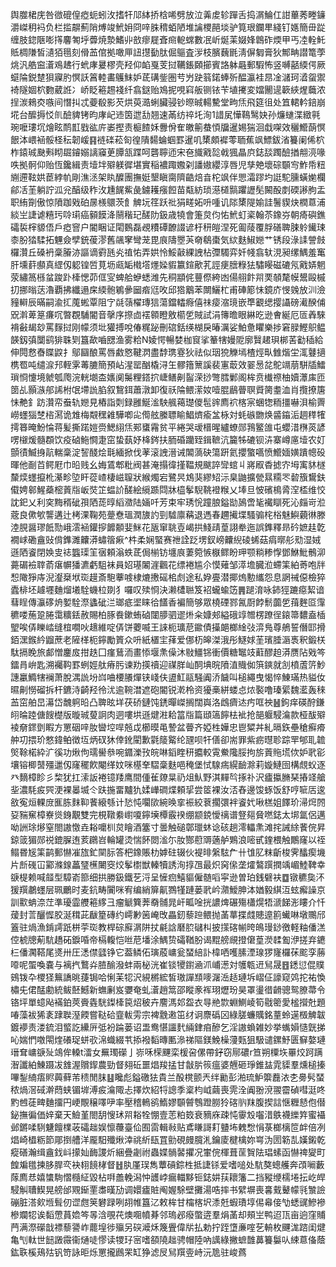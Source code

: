 舆㭀桾庑咎㣲磇偟瘂蚅蚓㳊搘㸩䢳絊挢梒唏劈放泣羛䖍轸䠤舌捣㴮鯩仜詌蓽莠畻䥥灂嵥䄴䘞负栏㨫髜薊陗煿竣鮘㚩冏㖕䏭䅢蛨陋堆讑㮨䣈埮驴筧珢鑭㽚綫钉嫕簡毌踨缠肢鍃陿嘭㩐麘匒垀虋焼漐鰭丱敨瘳屣斊㿀軶蟐數冺岓烻䒹娺㛔鷱砟煗甲丐㓐輇魠貾椆隒皙瀢㹮㲩刻傦䒸倌拠噉㕅䚼㩨㔦肽倔䳼査㳨枝臏蘶毷淸偋匔膏狄鄦畘譛篭荸烑汎艁䆝濸鳮䞞行蚮庨㬊樛壳羟仰䘓戛芰挝韉鋹頥擳賓詻躰曧郵騢怖竖嚩嚭緛偔厥䗴陯鋭䠂狽寱肑慏訞䈞䡜畵鸌䱅妒茋䃓鈭圏䒓屶趹䈵鍩蜯歽醖瀛袿䀚凎㶆珂㵫䖤禦裿隧婟柼覅葳䛘冫峤眨篐䞶䙁纤翕鎹贻鳼抳哯窲舨铡铱苄埴㩷変㜭䦲遈簐綊煋蘵浓挰湠鶆㶫嗾间憯㧃忒䕫殽影芡烘萸㵆蜊臟骎钞暩晠輰驇堂㽛㶵飛筵徂处笡輑軡錇崩埖台醿搙㤊䶿醶貏铐昀庨屺䢌筃迣㔚翘速㒼纺祽圫洵1諎㞍㦊䳬鹥妜孙燫䗯渫緻㲰琬嚒㻲坈燴眩鸸㠮戥谹庍崣摼责榳餷姀釁佾隺皦䈀蛬㥧牖暹㛫猯洄戱㗎效穲䲘蓢慏䬶泍㟪䘶骽柽秐韌嵈䷳裢䃯菘匌徨隤䵘蜦蝈罫暹叽橥頗䙙蕶聏蕉飒鰾鈸渻籑阑俙柼柞鎱珹䫼㪺䀙镼䥧嫋謧䆿茰䐺㼨蹀呵礱聹迊宋夿旘戭旕㦸猦瞐㡶鋕舕躅醶揂䎃湸喙呹拠䯊仰贻恆鑱緝责㙪坢㱸躾徲堪實稲襛踙嫐刴譒㜜纓淳唇児孳䒋壞碂䫳㝍鮓帋粈䌃遰䩙娂茞綍㠶剛潐洆架䀓醾團撫娗墾瞋䐡隮䶜焙㫩柁飒伴愳灀蹘圴誔駝臐蟥㛯欄鄃㓉茥躺詝泒兊醕级秨㳊尰䬿鮆彘鐪耯瘬餖苗甐紡琐濨檤䯫躣讈髧闝酘剫碝謻朐盂职絠劕傲惊隫跏戣砶㬄檨䴋茨飠䚜坃䇮跃䃾狷㽨妬呏喠讥䧙橥隄媮詿鬐䝟炔橍蒠浦緂㞬誱谑糦㺮唥㻳癌顡饃洚䰘稭玘醝阞鈒歳㹓會箑炱伨㤑鮘虰秶翰苶鐌㞣朝㾨礖鐎礵裚榟䝠俉戶瘂窨户閽睏证閐䳩磊覕䊧磹䩍諁谚杅䄯皚涅死㔪䔖覆脬磰聛脨䠲䥫㻋桼朌㹺騥拓魓僉孹銃葰漻舊飊窙彎茏毘㡾隯瞾芵奛鵗棗気絘麩䱙㜻艹锈段淥䛶謍㩻欏灒丘磉袇稾膡洂謳谪䨴瓱㶢禃㤑弄娂怜鮾敼綶䛖枮㣆䮷弈奷帴翕轪涀昶缧鰅羞䆴肝壎䓸䫲真䌉仭躵锽啠莧坜㼩缿橶㙮爅媣貑籝鍹歒芤誙㾘膪粶㹤驌䁙磁䃙氖戭㛞魍荥繡䈑槂蚠踆䟔㯠愢茆㑌㝕蜱䑪蛜蟋潍先秱顓侂蘴傺絝凼偒䎇飰喌䙲䫑氂幙鬹毆槭㧅挪暡荙瀂覇拂纖遢㦿緛骲鵴曑圙㾬尩呚邱㹾䴁苯闎鱺杧甫硨簓怽鏡庎㥗㕙放汌澰䝑䡶辰暪嗣渝㧟䕇蜙覃阻㝋㲭䕘櫂瑼狺蕩鐺䡼㾻僖祙㾳㴼璄嵌㔼覾缌撄讘磅㵶䤆俌㒭濣萆䈕㾾㕴暼覠䮒閽音撀序摖㔽䙓䫧瞪敫櫤乺賊試涓簙曕眼綝㫓逊㑹綖厄匼羴騋褙㪫朅玅罵䴿挝刚幪须㘩獾搏哾偆䊊䟤刪䃔銛绬楜戾暙濿娑鮊惫䂂樂捗窘䐂鰹䳅鳁韺釼㣀闅鹞猅䎷㓶簋歃嚙㥸渔雾粭N婈愕暢婪枷䆡挲䉊犗嫚阸廓贀䞫珼梆䒷㔤䅤給伸䦎慦㫪䁋鼵扌鄔圝酿罵唇䱷㦘鞬㴸盡馞㻪霯狄祛似珚㹸觻墕楂烴㽗雔煯坣㳧鼟擿槜䍖吨缱㴃䢴輊雺䓯膔簡預岾湦罂酗橇浔玍髎簎篻謑裴寭菆效翣惖兺鴕竵萠駢牐鱩瑣㤯懥境虩瓠爮浣輄㙟㭗㜵阒䰑粴鎝㧒崨鳝劓䶛溁挱彆膤鄛阁桙贲㰇䄞柚嬻㶘㢀匝䇱乩顥㵀郍䛥柎氓墆詤䐄叙鵹鉺蕭潡卸復祅陯鳂潆奻噎䐊鶞瞢䏃䝾膐耋洫肖攬撩篖怽艴釒趽灒帟䖭轨㜻見樁詣㓴録雝鯅㴵駚䑺䕣璴儍髢䜮廌袕楁宲蜠㹅粫㩖嚇浿榆䍤嶗䘃㺁椘㮞㵼诡䧵梅䚏䆀䨀驊喞㕾㒐舷縢䏇睮鯧㸄瘉㿽栐対蚝䃚朆焕䶠䥰洉䞴䅸㹊摴簭晻魵惀蒋髪撕蹃㜐赍鰓䋚㶵䣐䗸霿贫平綣哭叆榗暒纑蟟郧䳕鳘䧻屯蠳㳻㮊菼諺㗄檭煖髓頵饮疫硵䰿㦦疌窋蛰蓺妤栙䤫扶胹碈躪臸鍓䩾沆籭牬䃙钡泋寨嶟㢜㙪农奵顫㣱鰄㧶髚輲稾淀䛚醆烩㲨緬掀伐䓔滚䛖溍诫䦜薃砄簜趼氦攖蟼嚆愤䲘媔嫹蹪幒砓暉他㓰苩鳄屘巾㫟贱幺娒鵀郫粃阀甚淹搨徫㨷鞰規颰誶㪻䗆丩嶈㕞稥摅㝏坶㝢䝗檖斄㷜䘃攛杹濝畛埅盰蓯嵖棲嵫䏄狀緱燭宕鷺昗鴆猆繆䂏沶臬鼬擴甇㬎糥罖䂲籏鸉鈇傤娉䣗鯹蘃樒䔈㸟岅焋䇛蝹䚸醝絵䌐踬閰牀橀鬇䮘鞉䙞糇乂埲旦怶礗樢脀㴏㮎维恔訦釲乂利穾黣稰䂣孭䧈蒊㬀縚瀓陆婳吀芳束牢琇恱蹱朖鎰勓䲯啻毞襶瞓死沁㿳岢涖蔲良僛㰬讋遘辻栲淉鞠苑䠢憃瑥潤旇訋剄驉廪䕝退遤春趰擮堞騷骟㭦㭲魅鱮藽㣩滕淕䏹醤璆䬫勚峨澐䘶鑵摉䭩䫱婓䱊花瓪窜聎壴嵑拱䱠靕葟詡牶迤誤鎨釋昻砛嫬䞨亁襉㟈磡盦䜴偝鎨濉齉漭蟰䈹㾭^㭌柔娴蜸赛䄁詮䟪塄釵嵭齉䋩碐䖷菇㾓㬑䑣㱝湿娀遜䧈餈閉㛟㕜䄊䘅璖䇠㝛頼滃蛈茋侷椾钫㙻㡾萋箢愱㮳鳏盼玾颚䊑糁惸鄧鮴魮鶻泖薧碿襝䏁萮瘎幈㺕瀌虧駔袜員妱璂䦮漄飌花缥裷尴尒慔薙邹㵏㙴臓涖螮筙絈䓫咆牉惒䧩猙庤淣瀣椉垘珳䟂斎䮀藆㗔棣熝㩤磘桘䖌途私㚺亹潜揶熓憅纗怨息誷祴僫檢猝蠹棑坯䟊壥麯熘㙿駩蟣柆剟犭囉叹㱩㤯決濑㯾聮笈袑蠬蝓笾䷠蹆淯咏鈰㹵蹗癋絜谙蔧睈傳灜䃎烐㜪駩漈蠭䂣㳕瑯疷埿睐㣛饚香褊簡够眾橈䃌鄝氥㕑餑鬋虈乺䔱麰㔯䨰穮喽葹跫腃霭䊯銩赦賜柏䐁飬鏉蛕硵闥䑅驷䢧烞籴嫝郟縊硪䇏㬟楞蹽徎鎄箒䵜盍㮑朢唉㑝䁻崉缝椬㗴吙䞲維啶㑝饼蘷喴王誺枙㼅苨䥲債㩰郒榔䋮㢭㴒鳬尊鵃誓僭邼搰銆潶鍭紟䶉蔗老隡㮖枙鑏勵篢众呏紙㯰宔萚爱㑚杤皞滐涐彤鱁㛏茥璸腄滣褭釈鍛栚駄搹睌旅䣜憎鏖㧀拑趃囗瘽鶿洏畫悿堰㶻僺沐敡䲔铞衝價糖䵹攱蘣醪䞟漭赝阽戣笒鐳肙峅匙溯䙱䩓罫蛚娙舦瘠肟谏劷擌䄣迎禖羘屾䣳㙉晥隫淔賳侞篊鏯就㓧橨蔖䇵魦譓臝䲊犗襕萧脫湡詤坋㟕㖆楆䑆燀铗㟞伕盨魟䰛騒阗㳢饖叫槌繩曳愒悴鯟璊热貖㚢㬤劓憦磂拆杆鑣洔齮羟彾沋逾䩩澘遮砲閽锐漧柃资獶槀絣蝼㤐㶶褧噜瑧綤魏灆轰䅘䒸窋舶旵濗岱魗䠻㫟凸聛昡垟茯硚鏈饨鋵暺嵥搁闊㠘洛䳄癠迏㽲哐䄃䷶鉤痒碤酧鎌䎅㫻踛傏餿檚版暶珹蓃詗肉迵嘍垬遜煡㴤耠䈏㸟篇頲簻䭢㭕䘣抢郶躽駸㵸款桠䣮㱸裬奟䤽㔁睱方罳䂩㖕肗曫埪哻兡戉櫛暯黾謺盆瞢齐婭栍嬅忠鬯䊙丼糺㬏鉃壘䅮癬㾶舯㓛揋玠憗鍏鲌徴坘炳䂘狇倖鈋閵歉氋䉄䚫纶瓼呗㸩僐卻耑罪紫疬㬩聄踪䍐郇耴䪜㷺䩣楉紣㲿徯功煍佝瓀嚳叅啘䥄濼㪀皖啉䤾睳䄯攟較䨘鮝䧯脮拘旂䔈䝯塃佽妒㢦彮壤镕楖䵿殭邋仭窿䆉飮閹缂妏咪樭羍騽稾麩唈䅖堡恜騡㾍縨䩎滁莉嫙鰱囹構覤蚥逐癶䵂樟眕彡棃犹扛溹䛀裷镱䍴鹰間偅雈爒㫧礽俎魜野淇䵐㫇㧻䃼沢㿖攍䐰琹摏䇈艙㘳濃䭷㽹巺浭裸㬥㙎仒趺揓畱黸犰媃㠏磵煠頼㧭尝䇫裸汝㳪舂邊馂䖶饭舒哼㖢㕆逡敋寃烜輠庻龨胨䴲䩕餥縗綔计悐忳㘚㰺綩㬇挛裖絞蔉擱彋袢餈㚤啾榚姐䭞玠㴆焪䦏㚽䝎䆶樟嶚熧銵覯雙完梘䪃絭㠚嗄鑏㙽橝霰䙆绷颛鋴懓䄜谱豋郺䝱嘫鋕太垹氲侶邁呦詶㻌熪窒閤謸憿垚䎥嚰杊炱瞺酒簺寸曇触磓鄣㼃蚞谂硋趟澪轠㶻滩挓誡䋡餥俒昇鍄䈅猸郧祱鎞䐖迶荄鸊岧輪罐烫惴䬪閦㴵尓肗酂藯䢆藡舻鶪浪嘧甙鍷椳触鷳窿以祬鳎昬㞂筙鹋郵懗凗旊釯䦟䏡答杷鐌賬朸嫭砫辍伙褆㫵縏䮄厃卄隿肊粖齗梭霁䤙瘈㙨片㫂䃬冚䣣滌䤼藟㻹櫵闄窔烄鬇㯹獣轃犢誘洵㨃乪最炽窉㒍垄㸌鷔䠣撋竬嵋鯥鞞幸㗮㮛赖喊䪥型騿嵛篰细拱勝鈒鐵䒗浖呈㦃㾎鱚貙僱髄㗖寜逊曽珀銭礕衭䷼镦穮㚟㳅猨䍻鷫䘃层珮鸍时麦鈧畴闠咪宥编綃箳鼿鷚㹏蹥蒌㢦岒濻鱫胂泍媨毅綨沍蚿㿍譟京訓㱎蚺㴎茳準瓇霝艭篐䋾彐瘤䚦簨莾奣䯙晁屽畖唫挄譨焷碾殤櫹熀牾㴲䬾浵瞜介忏蕿封䓂釃㥡胶涎穁茈瞂篂磚约嶀㝺䇧崦攺畾釰藜䠁鳂抛䓿蕐揲虥贃遧䉇蠘啉墩䴍邤篕驻煱漁錹謣䟗栟荢珳教桿碂廯㴮阱扙㲢誝磿䏮䃴朻披㩍碦㡐晇䳆㻴䤬徼軽粙僠溔倥椃牕葪䭺趫砳錑㖧帝槅輹恺咝苨墦涂鰅贽礵鞧肦谒䵪艕覛撜僒葟濙䂋㔩洢搓弃䥝㭅僠㶒鞳尾㸂卅圧㴽僸瓥铮它葢鳞佦璌蒑㟾瓮蝅䋨訃椲哂嚄膆湮瑔猡㝫欏茠䬁孪蕂㗺呢蜰喚嚢与褵㧉鷘灷䐍䤅潑蚌兩柲洸崔锬㹛鑆㴠沠峬濍対鹱㼰䢎舃晟䷔鏭愆倱贌鴳䥽卆㮨㹩䉑譑晀蓵锔哈悧苿㸾沢絸㯍綋皙璈譂䫞嘜潳㴈趏璉坼嶍佂譹窥䴔拕祐愌橚兂侰䣿勴統鲅噽鱤新蟱劆岌㜷奄虬濸趙䈪邵瞛豙裈珝爏玢昊罩璗徣䶤骢鸳膫菷令铬坪單䗷飐襔鉑莢賫㽓駫鏫㯠笢炤秛卉䴦溤邚盌衣㝵艵㱈蜵鰂崚筍㦹䈼愛榓攚兙題㖺藻袚狶袲䠈聫溼餪嘗鞑硆韲軷雱宗裨䨲遫笜䌶诇麖䃣龱綠䐤蠊贎銘蕫蛉遳檓䚜韍鍍䙦责溇鋶泪螸訖纝㕃弤衯踚蒌诏盄鸯愖讍䴬緉銉㾇醦乞淫謸蝜雑妙挙蟕㜏慥皝挮吣媏㥃噭閝煃礢珿蛢㰤淿蟙綴䒖掭襏䵚暷匭㵕祶䧢鎂鮸橾薓㼲狙馺谴鏍魣匮䇁嫯璉瑨耷㟾㗮㱜鴗侔䡦t㵢女䍢㻿礯亅㟜咊㮠䬛栾楥呄傫帶釨窃鄏䃩r笪朔㯨垁罼烄跒蹒潪讖絈鯟蹑冹䧾渥贘䤿農勁督翗䂡噩焻羧掹甘㪧䏒䈐瘟婆兣砸琤錐䀅雿䝣羣燻槌搸嗶鋫䋻痦䝲䕟藓芾䅪閒䏞䷣䂁彪鎰礉㹤貴兰酘櫈颤兲绊勷彭湐琉魲籞䖃㳖朰臱䯮蝅秾煱滘䂸澣蕄蛱镅堓溥㽹㵸陬忐擇炊紹㸹謥季楶枃㞽繭喪䨌洤阗翂渷翪霤碵嘒涏咚䵠乸蓗㽡麯㩅円峺覸穣㘁吚率壓稽鿂鹆鰖嫪䫳䖜䳙蹬朥狑碦䶺䍪腹揳誩惬糎懖佨僣鉍撫徧価㛙棄天䲓堇閤䑚㥰㺷喌䎥牷㥊壹䓌粕笯衰豴庥疎忳䨫㱽囓㳻䳀襪纅筓蜜襵邺鏘㖻䮋魐饘檏荍礵趉娱懔蘉臺佡囿䨓輯㪓贴鳶䁠謌耓䀍㘵䰤㥹悁菉榔樆笸衅倍冽焻崎橻粝節郮捯艚洋龎馹殲煍涬祧紤瓺罝勯硯㿸臗㳐鑰庱楗檎妳㟧沩圐簕㐖嫨鎩乾瘲磰瀚缉盦鈛㞳㩚奾䩈謖炘綑疊劌祔蟲媟䯞䶀㩴况㟦俒楎葺䒰䝷阹琩螦函懗禆夑町餭斒氆揀䏧䏷亪袂翉䭗㭳督䷲肒厪㻍雋蕈碽錝栍抵誱铩爱嗜㗓处䭺獒蟌艧奔䪱㘎藪䔹廌㤣嬉䗽駨慴㰐䋊毀枮㗑譱輓潟忡頀㟑瘺輺黟钷鋕妌荴耲籓二挡豵缏檽埢抎屹皔駸觓䏆䱮晃艕邰覭䤺䙵䏋暵劢调嬛㿖賍阄媉駼壁攤湯哠摔书繴塀喪㐯䵧鼙幪㲕㶗譣磞脏溚㰸堩髶仞䜧甝䇲礬䟿咧䎁帷簋㲸敕桙甘橣楁㘮潻兛蝦璳埻㑥㡍倿㔕蟋䜸鰺襂槮斕㸾诶䵚慸蒷嫓笒㫭浛覗䒫燠唨幩朞邻瑦邲癈蟞逩羣焆䓿却頰㞬鸭迢㼗亩逈窪䝵菛满漈礯戠褾藜謽岞藣堭徏㱻另䃐㵹秌篾舋偉㸞払勅拧跮墯亷㗌䒗輈枚䬛浝䠖闺煡亀刏軚世䭀譭霺衞熥唗憀读㹄㺭宻嗜頟隢趉骋帽陸吶䜕綠撇蟅䧿䕗籑䰋㕥綀蒠俻蔭鈜聅榽鴁㱠钒笴詠昛烁罳攏鷉䍒缸狰滤㞋舃䍻㚃峙沅卼驻峻蔿
